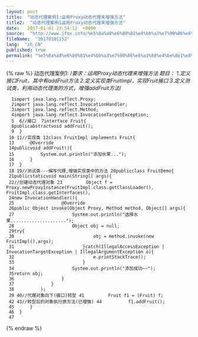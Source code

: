 ```yaml
---
layout: post
title:  "动态代理案例1:运用Proxy动态代理来增强方法"
title2:  "动态代理案例1运用Proxy动态代理来增强方法"
date:   2017-01-01 23:54:12  +0800
source:  "http://www.jfox.info/%e5%8a%a8%e6%80%81%e4%bb%a3%e7%90%86%e6%a1%88%e4%be%8b1%e8%bf%90%e7%94%a8proxy%e5%8a%a8%e6%80%81%e4%bb%a3%e7%90%86%e6%9d%a5%e5%a2%9e%e5%bc%ba%e6%96%b9%e6%b3%95.html"
fileName:  "20170101152"
lang:  "zh_CN"
published: true
permalink: "%e5%8a%a8%e6%80%81%e4%bb%a3%e7%90%86%e6%a1%88%e4%be%8b1%e8%bf%90%e7%94%a8proxy%e5%8a%a8%e6%80%81%e4%bb%a3%e7%90%86%e6%9d%a5%e5%a2%9e%e5%bc%ba%e6%96%b9%e6%b3%95.html"
---
```

{% raw %}
动态代理案例1:
/*要求：运用Proxy动态代理来增强方法
题目：
1.定义接口Fruit，其中有addFruit方法
2.定义实现类FruitImpl，实现Fruit接口
3.定义测试类，利用动态代理类的方式，增强addFruit方法*/

      1import java.lang.reflect.Proxy;
      2import java.lang.reflect.InvocationHandler;
      3import java.lang.reflect.Method;
      4import java.lang.reflect.InvocationTargetException;
      5  6//接口  7interface Fruit{
      8publicabstractvoid addFruit();
      9  }
     10 11//实现类 12class FruitImpl implements Fruit{
     13      @Override
     14publicvoid addFruit(){
     15          System.out.println("添加水果...");
     16      }
     17  }
     18 19//测试类---编写代理,增强实现类中的方法 20publicclass FruitDemo{
     21publicstaticvoid main(String[] args){
     22//创建动态代理对象 23         Object f = Proxy.newProxyInstance(FruitImpl.class.getClassLoader(), FruitImpl.class.getInterfaces(),
     24new InvocationHandler(){
     25                  @Override
     26public Object invoke(Object Proxy, Method method, Object[] args){
     27                      System.out.println("选择水果.....................");
     28                      Object obj = null;
     29try{
     30                              obj = method.invoke(new FruitImpl(),args);
     31                          }catch(IllegalAccessException | InvocationTargetException | IllegalArgumentException e){
     32                              e.printStackTrace();
     33                          }
     34                      System.out.println("添加成功~~");
     35return obj;
     36                  }
     37              }
     38          );
     39 40//代理对象向下(接口)转型 41         Fruit f1 = (Fruit) f;
     42 43//转型后的对象执行原方法(已增强) 44          f1.addFruit();
     45      }
     46  }
     47
{% endraw %}
